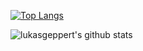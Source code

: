 [![Top Langs](https://github-readme-stats.vercel.app/api/top-langs/?username=lukasgeppert&show_icons=true&count_private=true&layout=compact&theme=dark)](https://github.com/lukasgeppert/github-readme-stats)  

![lukasgeppert's github stats](https://github-readme-stats.vercel.app/api?username=lukasgeppert&show_icons=true&count_private=true&theme=dark) 
